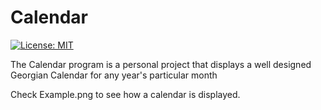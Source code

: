 # Calendar

[![License: MIT](https://img.shields.io/badge/License-MIT-yellow.svg)](https://raw.githubusercontent.com/AbhinavGupta2002/AstonHack2021/main/LICENSE)

The Calendar program is a personal project that displays a well designed Georgian Calendar for any year's particular month

Check Example.png to see how a calendar is displayed.
